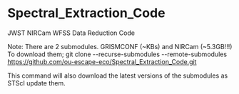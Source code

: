 # Spectral_Extraction_Code
JWST NIRCam WFSS Data Reduction Code

Note: There are 2 submodules. GRISMCONF (~KBs) and NIRCam (~5.3GB!!!) 
To download them;
git clone --recurse-submodules --remote-submodules https://github.com/ou-escape-eco/Spectral_Extraction_Code.git

This command will also download the latest versions of the submodules as STScI update them.
